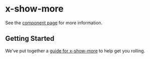 x-show-more
================

See the [component page](http://mrzmyr.github.io/x-show-more) for more information.

## Getting Started

We've put together a [guide for x-show-more](http://www.polymer-project.org/docs/start/reusableelements.html) to help get you rolling.
